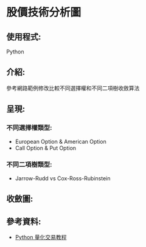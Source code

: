 # 股價技術分析圖
## 使用程式:
Python
## 介紹:
參考網路範例修改比較不同選擇權和不同二項樹收斂算法
## 呈現:
### 不同選擇權類型:
* European Option & American Option
* Call Option & Put Option
### 不同二項樹類型:
* Jarrow-Rudd vs Cox-Ross-Rubinstein
## 收斂圖:
## 參考資料:
* [Python 量化交易教程](https://blog.lofyer.org/wp-content/uploads/python-quant-uqer.pdf)
